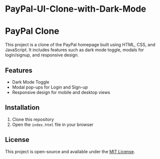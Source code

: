 # PayPal-UI-Clone-with-Dark-Mode
# PayPal Clone

This project is a clone of the PayPal homepage built using HTML, CSS, and JavaScript. It includes features such as dark mode toggle, modals for login/signup, and responsive design.

## Features

- Dark Mode Toggle
- Modal pop-ups for Login and Sign-up
- Responsive design for mobile and desktop views

## Installation

1. Clone this repository
2. Open the `index.html` file in your browser

## License

This project is open-source and available under the [MIT License](LICENSE).
